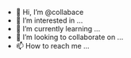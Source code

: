 - 👋 Hi, I’m @collabace
- 👀 I’m interested in ...
- 🌱 I’m currently learning ...
- 💞️ I’m looking to collaborate on ...
- 📫 How to reach me ...

<!---
collabace/collabace is a ✨ special ✨ repository because its `README.md` (this file) appears on your GitHub profile.
You can click the Preview link to take a look at your changes.
--->
